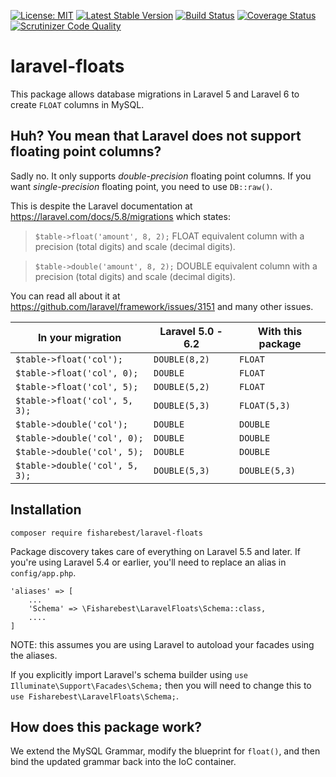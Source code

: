 [![License: MIT](https://img.shields.io/badge/License-MIT-yellow.svg)](https://opensource.org/licenses/MIT)
[![Latest Stable Version](https://poser.pugx.org/fisharebest/laravel-floats/v/stable.svg)](https://packagist.org/packages/fisharebest/laravel-floats)
[![Build Status](https://travis-ci.org/fisharebest/laravel-floats.svg?branch=master)](https://travis-ci.org/fisharebest/laravel-floats)
[![Coverage Status](https://coveralls.io/repos/fisharebest/laravel-floats/badge.svg?branch=master&service=github)](https://coveralls.io/github/fisharebest/laravel-floats?branch=master)
[![Scrutinizer Code Quality](https://scrutinizer-ci.com/g/fisharebest/laravel-floats/badges/quality-score.png?b=master)](https://scrutinizer-ci.com/g/fisharebest/laravel-floats/?branch=master)

# laravel-floats

This package allows database migrations in Laravel 5 and Laravel 6 to create `FLOAT` columns in MySQL.

## Huh? You mean that Laravel does not support floating point columns?

Sadly no.  It only supports *double-precision* floating point columns.
If you want *single-precision* floating point, you need to use `DB::raw()`.

This is despite the Laravel documentation at <https://laravel.com/docs/5.8/migrations>
which states:
                
> `$table->float('amount', 8, 2);` FLOAT equivalent column with a precision (total digits) and scale (decimal digits).

> `$table->double('amount', 8, 2);` DOUBLE equivalent column with a precision (total digits) and scale (decimal digits).
                
You can read all about it at <https://github.com/laravel/framework/issues/3151>
and many other issues.

| In your migration              | Laravel 5.0 - 6.2 | With this package |
| ------------------------------ | ----------------- | ----------------- |
| `$table->float('col');`        | `DOUBLE(8,2)`     | `FLOAT`           |
| `$table->float('col', 0);`     | `DOUBLE`          | `FLOAT`           |
| `$table->float('col', 5);`     | `DOUBLE(5,2)`     | `FLOAT`           |
| `$table->float('col', 5, 3);`  | `DOUBLE(5,3)`     | `FLOAT(5,3)`      |
| `$table->double('col');`       | `DOUBLE`          | `DOUBLE`          |
| `$table->double('col', 0);`    | `DOUBLE`          | `DOUBLE`          |
| `$table->double('col', 5);`    | `DOUBLE`          | `DOUBLE`          |
| `$table->double('col', 5, 3);` | `DOUBLE(5,3)`     | `DOUBLE(5,3)`     |


## Installation
 
```
composer require fisharebest/laravel-floats
```

Package discovery takes care of everything on Laravel 5.5 and later.
If you're using Laravel 5.4 or earlier, you'll need to replace an alias in `config/app.php`.

```
'aliases' => [
    ...
    'Schema' => \Fisharebest\LaravelFloats\Schema::class,
    ....
]
```

NOTE: this assumes you are using Laravel to autoload your facades using the aliases.

If you explicitly import Laravel's schema builder using `use Illuminate\Support\Facades\Schema;` then you will need to change this to `use Fisharebest\LaravelFloats\Schema;`.

## How does this package work?

We extend the MySQL Grammar, modify the blueprint for `float()`, and then
bind the updated grammar back into the IoC container.

